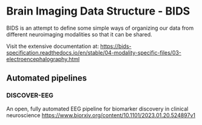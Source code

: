 # Brain Imaging Data Structure - BIDS
BIDS is an attempt to define some simple ways of organizing our data from different neuroimaging modalities so that it can be shared. 

Visit the extensive documentation at: 
https://bids-specification.readthedocs.io/en/stable/04-modality-specific-files/03-electroencephalography.html

##  Automated pipelines 
### DISCOVER-EEG

An open, fully automated EEG pipeline for biomarker discovery in clinical neuroscience
https://www.biorxiv.org/content/10.1101/2023.01.20.524897v1